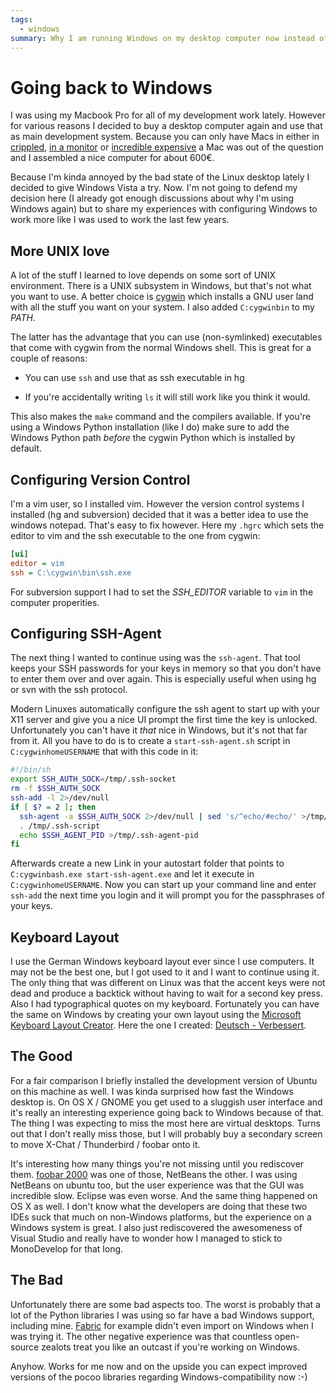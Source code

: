 ```yaml
---
tags:
  - windows
summary: Why I am running Windows on my desktop computer now instead of ubuntu.
---
```


# Going back to Windows

I was using my Macbook Pro for all of my development work lately.
However for various reasons I decided to buy a desktop computer again
and use that as main development system. Because you can only have Macs
in either in [crippled](http://www.apple.com/macmini/), [in a monitor](http://www.apple.com/imac/) or [incredible expensive](http://www.apple.com/macpro/) a Mac was out of the question and I
assembled a nice computer for about 600€.

Because I'm kinda annoyed by the bad state of the Linux desktop lately I
decided to give Windows Vista a try. Now. I'm not going to defend my
decision here (I already got enough discussions about why I'm using
Windows again) but to share my experiences with configuring Windows to
work more like I was used to work the last few years.

## More UNIX love

A lot of the stuff I learned to love depends on some sort of UNIX
environment. There is a UNIX subsystem in Windows, but that's not what
you want to use. A better choice is [cygwin](http://www.cygwin.com/)
which installs a GNU user land with all the stuff you want on your
system. I also added `C: cygwin bin` to my *PATH*.

The latter has the advantage that you can use (non-symlinked)
executables that come with cygwin from the normal Windows shell. This is
great for a couple of reasons:

- You can use `ssh` and use that as ssh executable in hg

- If you're accidentally writing `ls` it will still work like you
think it would.

This also makes the `make` command and the compilers available. If
you're using a Windows Python installation (like I do) make sure to add
the Windows Python path *before* the cygwin Python which is installed by
default.

## Configuring Version Control

I'm a vim user, so I installed vim.  However the version control systems
I installed (hg and subversion) decided that it was a better idea to use
the windows notepad.  That's easy to fix however.  Here my `.hgrc` which
sets the editor to vim and the ssh executable to the one from cygwin:

```ini
[ui]
editor = vim
ssh = C:\cygwin\bin\ssh.exe
```

For subversion support I had to set the *SSH_EDITOR* variable to `vim`
in the computer properities.

## Configuring SSH-Agent

The next thing I wanted to continue using was the `ssh-agent`. That tool
keeps your SSH passwords for your keys in memory so that you don't have
to enter them over and over again. This is especially useful when using
hg or svn with the ssh protocol.

Modern Linuxes automatically configure the ssh agent to start up with
your X11 server and give you a nice UI prompt the first time the key is
unlocked.  Unfortunately you can't have it *that* nice in Windows, but
it's not that far from it.  All you have to do is to create a
`start-ssh-agent.sh` script in `C: cygwin home USERNAME` that with this
code in it:

```bash
#!/bin/sh
export SSH_AUTH_SOCK=/tmp/.ssh-socket
rm -f $SSH_AUTH_SOCK
ssh-add -l 2>/dev/null
if [ $? = 2 ]; then
  ssh-agent -a $SSH_AUTH_SOCK 2>/dev/null | sed 's/^echo/#echo/' >/tmp/.ssh-script
  . /tmp/.ssh-script
  echo $SSH_AGENT_PID >/tmp/.ssh-agent-pid
fi
```

Afterwards create a new Link in your autostart folder that points to
`C: cygwin bash.exe start-ssh-agent.exe` and let it execute in
`C: cygwin home USERNAME`. Now you can start up your command line and
enter `ssh-add` the next time you login and it will prompt you for the
passphrases of your keys.

## Keyboard Layout

I use the German Windows keyboard layout ever since I use computers. It
may not be the best one, but I got used to it and I want to continue
using it. The only thing that was different on Linux was that the accent
keys were not dead and produce a backtick without having to wait for a
second key press. Also I had typographical quotes on my keyboard.
Fortunately you can have the same on Windows by creating your own layout
using the [Microsoft Keyboard Layout Creator](http://www.microsoft.com/downloads/details.aspx?displaylang=en&FamilyID=8be579aa-780d-4253-9e0a-e17e51db2223).
Here the one I created: [Deutsch - Verbessert](http://paste.pocoo.org/show/108910/).

## The Good

For a fair comparison I briefly installed the development version of
Ubuntu on this machine as well. I was kinda surprised how fast the
Windows desktop is. On OS X / GNOME you get used to a sluggish user
interface and it's really an interesting experience going back to
Windows because of that. The thing I was expecting to miss the most here
are virtual desktops. Turns out that I don't really miss those, but I
will probably buy a secondary screen to move X-Chat / Thunderbird /
foobar onto it.

It's interesting how many things you're not missing until you rediscover
them. [foobar 2000](http://www.foobar2000.org/) was one of those,
NetBeans the other. I was using NetBeans on ubuntu too, but the user
experience was that the GUI was incredible slow. Eclipse was even worse.
And the same thing happened on OS X as well. I don't know what the
developers are doing that these two IDEs suck that much on non-Windows
platforms, but the experience on a Windows system is great. I also just
rediscovered the awesomeness of Visual Studio and really have to wonder
how I managed to stick to MonoDevelop for that long.

## The Bad

Unfortunately there are some bad aspects too. The worst is probably that
a lot of the Python libraries I was using so far have a bad Windows
support, including mine. [Fabric](http://pypi.python.org/pypi/Fabric)
for example didn't even import on Windows when I was trying it. The
other negative experience was that countless open-source zealots treat
you like an outcast if you're working on Windows.

Anyhow. Works for me now and on the upside you can expect improved
versions of the pocoo libraries regarding Windows-compatibility now :-)
